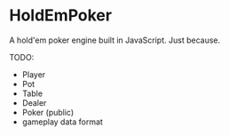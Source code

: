 HoldEmPoker
===========

A hold'em poker engine built in JavaScript. Just because.

TODO:
- Player
- Pot
- Table
- Dealer
- Poker (public)
- gameplay data format